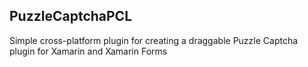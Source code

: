## PuzzleCaptchaPCL
Simple cross-platform plugin for creating a draggable Puzzle Captcha plugin for Xamarin and Xamarin Forms
